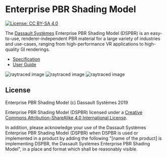 # Enterprise PBR Shading Model

[![License: CC BY-SA 4.0](https://img.shields.io/badge/License-CC%20BY--SA%204.0-lightgrey.svg)](LICENSE.txt)

The [Dassault Systèmes](https://www.3ds.com/) Enterprise PBR Shading Model (DSPBR) is an easy-to-use, renderer-independent PBR material for a large variety of industries and use-cases, ranging from high-performance VR applications to high-quality GI renderings.

* [Specification](https://dassaultsystemes-technology.github.io/EnterprisePBRShadingModel/spec.md.html)
* [User Guide](https://dassaultsystemes-technology.github.io/EnterprisePBRShadingModel/user_guide.md.html)

![raytraced image](https://github.com/DassaultSystemes-Technology/EnterprisePBRShadingModel/blob/images/img/rt_brownstone_dspbr.jpg)
![raytraced image](https://github.com/DassaultSystemes-Technology/EnterprisePBRShadingModel/blob/images/img/rt_darkzink_dspbr.jpg)
![raytraced image](https://github.com/DassaultSystemes-Technology/EnterprisePBRShadingModel/blob/images/img/rt_goldmesh_dspbr.jpg)

## License

Enterprise PBR Shading Model (c) Dassault Systèmes 2019

Enterprise PBR Shading Model (DSPBR) licensed under a [Creative Commons Attribution-ShareAlike 4.0 International License](https://creativecommons.org/licenses/by-sa/4.0/).

In addition, please acknowledge your use of the Dassault Systèmes Enterprise PBR Shading Model (DSPBR) when DSPBR is used or implemented in a product by adding  the following "[name of the product] is implementing DSPBR, the Dassault Systèmes Enterprise PBR Shading Model", in a place and format which shall be reasonably visible. 
